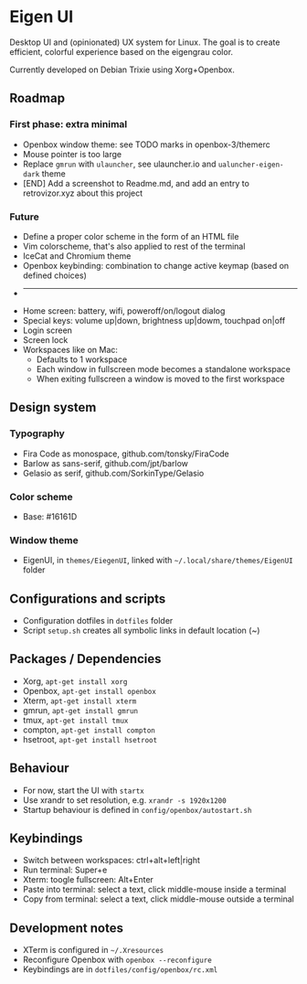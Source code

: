 # Eigen UI

Desktop UI and (opinionated) UX system for Linux. The goal is to create efficient, colorful experience based on the eigengrau color.

Currently developed on Debian Trixie using Xorg+Openbox.

## Roadmap

### First phase: extra minimal

* Openbox window theme: see TODO marks in openbox-3/themerc
* Mouse pointer is too large
* Replace `gmrun` with `ulauncher`, see ulauncher.io and `ualuncher-eigen-dark` theme
* [END] Add a screenshot to Readme.md, and add an entry to retrovizor.xyz about this project

### Future

* Define a proper color scheme in the form of an HTML file
* Vim colorscheme, that's also applied to rest of the terminal
* IceCat and Chromium theme
* Openbox keybinding: combination to change active keymap (based on defined choices)
* ---
* Home screen: battery, wifi, poweroff/on/logout dialog
* Special keys: volume up|down, brightness up|dowm, touchpad on|off
* Login screen
* Screen lock
* Workspaces like on Mac:
	* Defaults to 1 workspace
	* Each window in fullscreen mode becomes a standalone workspace
	* When exiting fullscreen a window is moved to the first workspace

## Design system

### Typography

* Fira Code as monospace, github.com/tonsky/FiraCode
* Barlow as sans-serif, github.com/jpt/barlow
* Gelasio as serif, github.com/SorkinType/Gelasio

### Color scheme

* Base: #16161D

### Window theme

* EigenUI, in `themes/EiegenUI`, linked with `~/.local/share/themes/EigenUI` folder

## Configurations and scripts

* Configuration dotfiles in `dotfiles` folder
* Script `setup.sh` creates all symbolic links in default location (~)

## Packages / Dependencies

* Xorg, `apt-get install xorg`
* Openbox, `apt-get install openbox`
* Xterm, `apt-get install xterm`
* gmrun, `apt-get install gmrun`
* tmux, `apt-get install tmux`
* compton, `apt-get install compton`
* hsetroot, `apt-get install hsetroot`

## Behaviour

* For now, start the UI with `startx`
* Use xrandr to set resolution, e.g. `xrandr -s 1920x1200`
* Startup behaviour is defined in `config/openbox/autostart.sh`

## Keybindings

* Switch between workspaces: ctrl+alt+left|right
* Run terminal: Super+e
* Xterm: toogle fullscreen: Alt+Enter
* Paste into terminal: select a text, click middle-mouse inside a terminal
* Copy from terminal: select a text, click middle-mouse outside a terminal

## Development notes

* XTerm is configured in `~/.Xresources`
* Reconfigure Openbox with `openbox --reconfigure`
* Keybindings are in `dotfiles/config/openbox/rc.xml`

